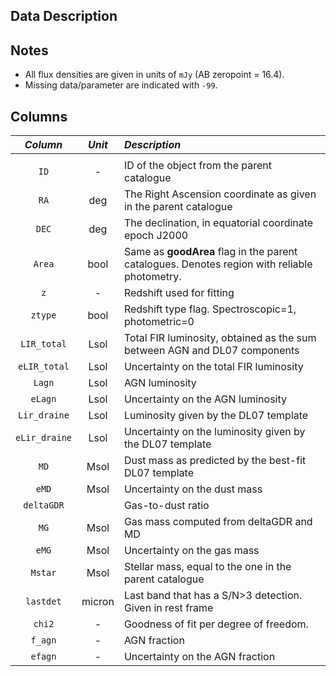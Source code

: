 ## Data Description

## Notes
- All flux densities are given in units of ``mJy`` (AB zeropoint = 16.4).
- Missing data/parameter are indicated with ``-99``.

## Columns


|                   *Column*     | *Unit* |                                                                                       *Description* |
|     :--------------------:     | :--------------------:    |                                                       :------------------------------------------- |
|                                |  |                                                                                                     |
|                         ``ID`` | -|ID of the object from the parent catalogue                                             |
|                          ``RA`` | deg | The Right Ascension coordinate as given in the parent catalogue                                      |
|                          ``DEC`` | deg |  The declination, in equatorial coordinate epoch J2000                                             |
|                          ``Area`` | bool |   Same as **goodArea** flag in the parent catalogues. Denotes region with reliable photometry.    |
|                          ``z`` | -  |  Redshift used for fitting                                                                          |
|                          ``ztype`` | bool  |   Redshift type flag. Spectroscopic=1, photometric=0                                               |
|                          ``LIR_total`` | Lsol  |  Total FIR luminosity, obtained as the sum between AGN and DL07 components                |
|                          ``eLIR_total`` | Lsol |   Uncertainty on the total FIR luminosity                                                 |
|                          ``Lagn`` | Lsol  |  AGN luminosity                |
|                          ``eLagn`` | Lsol |   Uncertainty on the AGN luminosity                                                 |
|                          ``Lir_draine`` | Lsol  |  Luminosity given by the DL07 template                |
|                          ``eLir_draine`` | Lsol |   Uncertainty on the luminosity given by the DL07 template                                                 |
|                          ``MD`` | Msol |   Dust mass as predicted by the best-fit DL07 template |
|                          ``eMD`` | Msol |   Uncertainty on the dust mass                                              |
|                          ``deltaGDR`` |  |   Gas-to-dust ratio                                              |
|                          ``MG`` | Msol |   Gas mass computed from deltaGDR and MD                                              |
|                          ``eMG`` | Msol |   Uncertainty on the gas mass                                             |
|                          ``Mstar`` | Msol |   Stellar mass, equal to the one in the parent catalogue                                             |
|                          ``lastdet`` | micron  |   Last band that has a S/N>3 detection.  Given in rest frame                                               |
|                          ``chi2`` |-  |   Goodness of fit per degree of freedom.                                               |
|                          ``f_agn`` |-  |   AGN fraction                                               |
|                          ``efagn`` |-  |   Uncertainty on the AGN fraction                                               |
